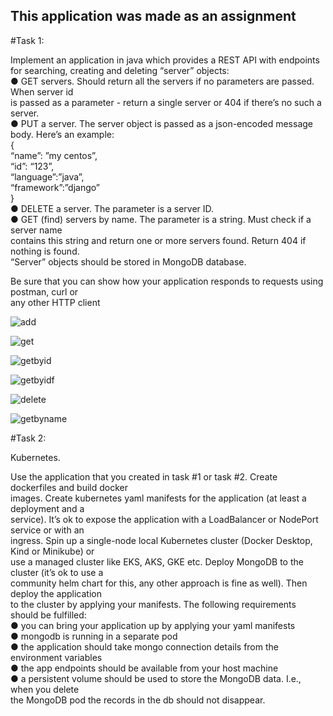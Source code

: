 ## This application was made as an assignment


#Task 1:

Implement an application in java which provides a REST API with endpoints for searching,
creating and deleting “server” objects:  
  ● GET servers. Should return all the servers if no parameters are passed. When server id  
    is passed as a parameter - return a single server or 404 if there’s no such a server.  
  ● PUT a server. The server object is passed as a json-encoded message body. Here’s an example:  
    {  
      “name”: ”my centos”,  
      “id”: “123”,  
      “language”:”java”,  
      “framework”:”django”  
    }  
  ● DELETE a server. The parameter is a server ID.  
  ● GET (find) servers by name. The parameter is a string. Must check if a server name  
    contains this string and return one or more servers found. Return 404 if nothing is found.  
    “Server” objects should be stored in MongoDB database.  
  
Be sure that you can show how your application responds to requests using postman, curl or  
any other HTTP client  

![add](https://github.com/pal-akash/springboot-kaiburr-application/assets/108969268/fb0f9b64-d3cd-4cef-9e49-b7f70c6638a4)  
  
![get](https://github.com/pal-akash/springboot-kaiburr-application/assets/108969268/1786aa96-0f62-4d5a-9d65-671c0d8fd3de)  
  
![getbyid](https://github.com/pal-akash/springboot-kaiburr-application/assets/108969268/348f25a1-723c-4453-a06a-7ba92e90db84)  
  
![getbyidf](https://github.com/pal-akash/springboot-kaiburr-application/assets/108969268/a21dc64c-d2cb-4037-9262-e2fff29066f3)  
  
![delete](https://github.com/pal-akash/springboot-kaiburr-application/assets/108969268/2427a612-bb75-491b-8773-2b61e075dfdc)  
  
![getbyname](https://github.com/pal-akash/springboot-kaiburr-application/assets/108969268/1e1495b3-2e6f-49ea-bf49-6c646ae10a47)  

#Task 2:

Kubernetes.

  Use the application that you created in task #1 or task #2. Create dockerfiles and build docker  
  images. Create kubernetes yaml manifests for the application (at least a deployment and a  
  service). It’s ok to expose the application with a LoadBalancer or NodePort service or with an  
  ingress. Spin up a single-node local Kubernetes cluster (Docker Desktop, Kind or Minikube) or  
  use a managed cluster like EKS, AKS, GKE etc. Deploy MongoDB to the cluster (it’s ok to use a  
  community helm chart for this, any other approach is fine as well). Then deploy the application  
  to the cluster by applying your manifests. The following requirements should be fulfilled:  
    ● you can bring your application up by applying your yaml manifests  
    ● mongodb is running in a separate pod  
    ● the application should take mongo connection details from the environment variables  
    ● the app endpoints should be available from your host machine  
    ● a persistent volume should be used to store the MongoDB data. I.e., when you delete  
      the MongoDB pod the records in the db should not disappear.  







